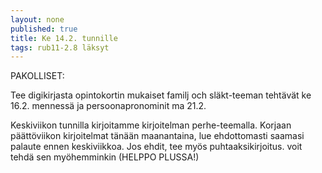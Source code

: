 ```yaml
---
layout: none
published: true
title: Ke 14.2. tunnille
tags: rub11-2.8 läksyt
---
```

PAKOLLISET:

Tee digikirjasta opintokortin mukaiset familj och släkt-teeman tehtävät ke 16.2. mennessä ja persoonapronominit ma 21.2.

Keskiviikon tunnilla kirjoitamme kirjoitelman perhe-teemalla. Korjaan päättöviikon kirjoitelmat tänään maanantaina, lue ehdottomasti saamasi palaute ennen keskiviikkoa. Jos ehdit, tee myös puhtaaksikirjoitus. voit tehdä sen myöhemminkin (HELPPO PLUSSA!)